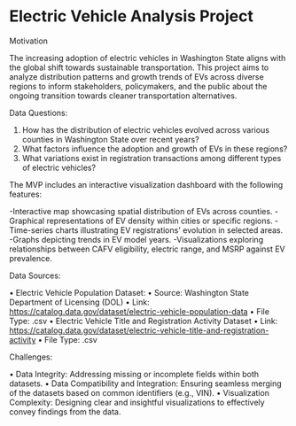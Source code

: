 # Electric Vehicle Analysis Project

Motivation

The increasing adoption of electric vehicles in Washington State aligns with the global shift towards sustainable transportation. This project aims to analyze distribution patterns and growth trends of EVs across diverse regions to inform stakeholders, policymakers, and the public about the ongoing transition towards cleaner transportation alternatives.

Data Questions:

1.	How has the distribution of electric vehicles evolved across various counties in Washington State over recent years?
2.	What factors influence the adoption and growth of EVs in these regions?
3.	What variations exist in registration transactions among different types of electric vehicles?

The MVP includes an interactive visualization dashboard with the following features:

-Interactive map showcasing spatial distribution of EVs across counties.
-Graphical representations of EV density within cities or specific regions.
-Time-series charts illustrating EV registrations' evolution in selected areas.
-Graphs depicting trends in EV model years.
-Visualizations exploring relationships between CAFV eligibility, electric range, and MSRP against EV prevalence.

Data Sources:

•	Electric Vehicle Population Dataset: 
•	Source: Washington State Department of Licensing (DOL)
•	Link: https://catalog.data.gov/dataset/electric-vehicle-population-data
•	File Type: .csv
•	Electric Vehicle Title and Registration Activity Dataset
•	Link: https://catalog.data.gov/dataset/electric-vehicle-title-and-registration-activity
•	File Type: .csv

Challenges:

•	Data Integrity: Addressing missing or incomplete fields within both datasets.
•	Data Compatibility and Integration: Ensuring seamless merging of the datasets based on common   identifiers (e.g., VIN).
•	Visualization Complexity: Designing clear and insightful visualizations to effectively convey findings     from the data.
